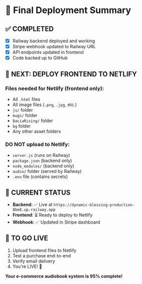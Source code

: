 # 🚀 Final Deployment Summary

## ✅ COMPLETED
- [x] Railway backend deployed and working
- [x] Stripe webhook updated to Railway URL
- [x] API endpoints updated in frontend
- [x] Code backed up to GitHub

## 🔄 NEXT: DEPLOY FRONTEND TO NETLIFY

### Files needed for Netlify (frontend only):
- All `.html` files
- All image files (`.png`, `.jpg`, etc.)
- `js/` folder
- `mugs/` folder
- `DaciaRising/` folder
- `bg` folder
- Any other asset folders

### DO NOT upload to Netlify:
- `server.js` (runs on Railway)
- `package.json` (backend only)
- `node_modules/` (backend only)
- `audio/` folder (served by Railway)
- `.env` file (contains secrets)

## 🎯 CURRENT STATUS
- **Backend**: ✅ Live at `https://dynamic-blessing-production-8be8.up.railway.app`
- **Frontend**: ⏳ Ready to deploy to Netlify
- **Webhook**: ✅ Updated in Stripe dashboard

## 🚀 TO GO LIVE
1. Upload frontend files to Netlify
2. Test a purchase end-to-end
3. Verify email delivery
4. You're LIVE! 🎉

**Your e-commerce audiobook system is 95% complete!**
